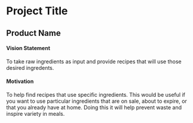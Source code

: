 # Project Title

## Product Name

#### Vision Statement
  To take raw ingredients as input and provide recipes that will use those desired ingredents. 

#### Motivation 
  To help find recipes that use specific ingredients. 
  This would be useful if you want to use particular ingredients that are on sale, about to expire, or that you already have at home. 
  Doing this it will help prevent waste and inspire variety in meals. 

